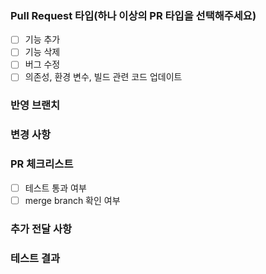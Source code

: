 ### Pull Request 타입(하나 이상의 PR 타입을 선택해주세요)
- [ ] 기능 추가
- [ ] 기능 삭제
- [ ] 버그 수정
- [ ] 의존성, 환경 변수, 빌드 관련 코드 업데이트

### 반영 브랜치


### 변경 사항


### PR 체크리스트
- [ ] 테스트 통과 여부
- [ ] merge branch 확인 여부

### 추가 전달 사항


### 테스트 결과
